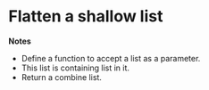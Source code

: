 # Flatten a shallow list

**Notes**
* Define a function to accept a list as a parameter.
* This list is containing list in it.
* Return a combine list.
